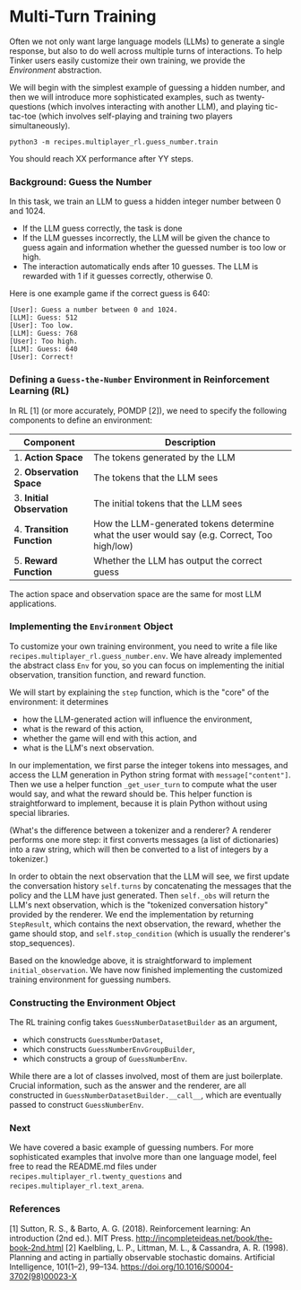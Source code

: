 # Multi-Turn Training

Often we not only want large language models (LLMs) to generate a single response, but also to do well across multiple turns of interactions. To help Tinker users easily customize their own training, we provide the *Environment* abstraction.

We will begin with the simplest example of guessing a hidden number, and then we will introduce more sophisticated examples, such as twenty-questions (which involves interacting with another LLM), and playing tic-tac-toe (which involves self-playing and training two players simultaneously).

```
python3 -m recipes.multiplayer_rl.guess_number.train
```

You should reach XX performance after YY steps.

### Background: Guess the Number

In this task, we train an LLM to guess a hidden integer number between 0 and 1024.
- If the LLM guess correctly, the task is done
- If the LLM guesses incorrectly, the LLM will be given the chance to guess again and information whether the guessed number is too low or high.
- The interaction automatically ends after 10 guesses.
The LLM is rewarded with 1 if it guesses correctly, otherwise 0.

Here is one example game if the correct guess is 640:
```
[User]: Guess a number between 0 and 1024.
[LLM]: Guess: 512
[User]: Too low.
[LLM]: Guess: 768
[User]: Too high.
[LLM]: Guess: 640
[User]: Correct!
```

### Defining a `Guess-the-Number` Environment in Reinforcement Learning (RL)

In RL [1] (or more accurately, POMDP [2]), we need to specify the following components to define an environment:

| Component | Description |
|-----------|-------------|
| 1. **Action Space** | The tokens generated by the LLM |
| 2. **Observation Space** | The tokens that the LLM sees |
| 3. **Initial Observation** | The initial tokens that the LLM sees |
| 4. **Transition Function** | How the LLM-generated tokens determine what the user would say (e.g. Correct, Too high/low) |
| 5. **Reward Function** | Whether the LLM has output the correct guess |

The action space and observation space are the same for most LLM applications.

### Implementing the `Environment` Object

To customize your own training environment, you need to write a file like `recipes.multiplayer_rl.guess_number.env`.
We have already implemented the abstract class `Env` for you, so you can focus on implementing the initial observation, transition function, and reward function.

We will start by explaining the `step` function, which is the "core" of the environment: it determines
- how the LLM-generated action will influence the environment,
- what is the reward of this action,
- whether the game will end with this action, and
- what is the LLM's next observation.

In our implementation, we first parse the integer tokens into messages, and access the LLM generation in Python string format with `message["content"]`.
Then we use a helper function `_get_user_turn` to compute what the user would say, and what the reward should be. This helper function is straightforward to implement, because it is plain Python without using special libraries.

(What's the difference between a tokenizer and a renderer? A renderer performs one more step: it first converts messages (a list of dictionaries) into a raw string, which will then be converted to a list of integers by a tokenizer.)

In order to obtain the next observation that the LLM will see, we first update the conversation history `self.turns` by concatenating the messages that the policy and the LLM have just generated.
Then ``self._obs`` will return the LLM's next observation, which is the "tokenized conversation history" provided by the renderer.
We end the implementation by returning `StepResult`, which contains the next observation, the reward, whether the game should stop, and `self.stop_condition` (which is usually the renderer's stop_sequences).

Based on the knowledge above, it is straightforward to implement `initial_observation`.
We have now finished implementing the customized training environment for guessing numbers.

### Constructing the Environment Object

The RL training config takes `GuessNumberDatasetBuilder` as an argument,

* which constructs `GuessNumberDataset`,
* which constructs `GuessNumberEnvGroupBuilder`,
* which constructs a group of `GuessNumberEnv`.

While there are a lot of classes involved, most of them are just boilerplate. Crucial information, such as the answer and the renderer, are all constructed in `GuessNumberDatasetBuilder.__call__`, which are eventually passed to construct `GuessNumberEnv`.

### Next

We have covered a basic example of guessing numbers. For more sophisticated examples that involve more than one language model, feel free to read the README.md files under `recipes.multiplayer_rl.twenty_questions` and `recipes.multiplayer_rl.text_arena`.

### References

[1] Sutton, R. S., & Barto, A. G. (2018). Reinforcement learning: An introduction (2nd ed.). MIT Press. http://incompleteideas.net/book/the-book-2nd.html
[2] Kaelbling, L. P., Littman, M. L., & Cassandra, A. R. (1998). Planning and acting in partially observable stochastic domains. Artificial Intelligence, 101(1–2), 99–134. https://doi.org/10.1016/S0004-3702(98)00023-X
